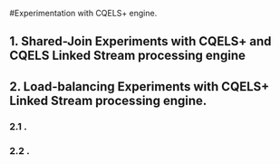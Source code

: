 #Experimentation with CQELS+ engine.
## 1. Shared-Join Experiments with CQELS+ and CQELS Linked Stream processing engine
## 2. Load-balancing Experiments with CQELS+ Linked Stream processing engine.

### 2.1 .
### 2.2 .

